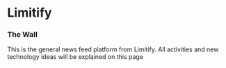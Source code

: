 <h1>Limitify</h1>
<h3>The Wall</h3>
<p>This is the general news feed platform from Limitify.
All activities and new technology ideas will be explained on this page
</p>
